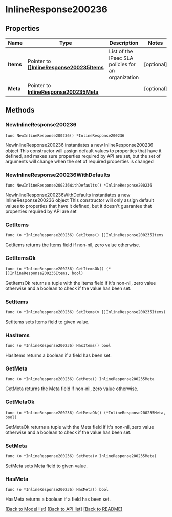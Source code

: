# InlineResponse200236

## Properties

Name | Type | Description | Notes
------------ | ------------- | ------------- | -------------
**Items** | Pointer to [**[]InlineResponse200235Items**](InlineResponse200235Items.md) | List of the IPsec SLA policies for an organization | [optional] 
**Meta** | Pointer to [**InlineResponse200235Meta**](InlineResponse200235Meta.md) |  | [optional] 

## Methods

### NewInlineResponse200236

`func NewInlineResponse200236() *InlineResponse200236`

NewInlineResponse200236 instantiates a new InlineResponse200236 object
This constructor will assign default values to properties that have it defined,
and makes sure properties required by API are set, but the set of arguments
will change when the set of required properties is changed

### NewInlineResponse200236WithDefaults

`func NewInlineResponse200236WithDefaults() *InlineResponse200236`

NewInlineResponse200236WithDefaults instantiates a new InlineResponse200236 object
This constructor will only assign default values to properties that have it defined,
but it doesn't guarantee that properties required by API are set

### GetItems

`func (o *InlineResponse200236) GetItems() []InlineResponse200235Items`

GetItems returns the Items field if non-nil, zero value otherwise.

### GetItemsOk

`func (o *InlineResponse200236) GetItemsOk() (*[]InlineResponse200235Items, bool)`

GetItemsOk returns a tuple with the Items field if it's non-nil, zero value otherwise
and a boolean to check if the value has been set.

### SetItems

`func (o *InlineResponse200236) SetItems(v []InlineResponse200235Items)`

SetItems sets Items field to given value.

### HasItems

`func (o *InlineResponse200236) HasItems() bool`

HasItems returns a boolean if a field has been set.

### GetMeta

`func (o *InlineResponse200236) GetMeta() InlineResponse200235Meta`

GetMeta returns the Meta field if non-nil, zero value otherwise.

### GetMetaOk

`func (o *InlineResponse200236) GetMetaOk() (*InlineResponse200235Meta, bool)`

GetMetaOk returns a tuple with the Meta field if it's non-nil, zero value otherwise
and a boolean to check if the value has been set.

### SetMeta

`func (o *InlineResponse200236) SetMeta(v InlineResponse200235Meta)`

SetMeta sets Meta field to given value.

### HasMeta

`func (o *InlineResponse200236) HasMeta() bool`

HasMeta returns a boolean if a field has been set.


[[Back to Model list]](../README.md#documentation-for-models) [[Back to API list]](../README.md#documentation-for-api-endpoints) [[Back to README]](../README.md)


